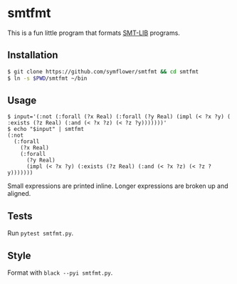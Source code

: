 # smtfmt

This is a fun little program that formats
[SMT-LIB](http://smtlib.cs.uiowa.edu/language.shtml) programs.

## Installation

```sh
$ git clone https://github.com/symflower/smtfmt && cd smtfmt
$ ln -s $PWD/smtfmt ~/bin
```

## Usage

```
$ input='(:not (:forall (?x Real) (:forall (?y Real) (impl (< ?x ?y) ( :exists (?z Real) (:and (< ?x ?z) (< ?z ?y)))))))'
$ echo "$input" | smtfmt
(:not
  (:forall
    (?x Real)
    (:forall
      (?y Real)
      (impl (< ?x ?y) (:exists (?z Real) (:and (< ?x ?z) (< ?z ?y)))))))
```

Small expressions are printed inline. Longer expressions are broken up and aligned.

## Tests

Run `pytest smtfmt.py`.

## Style

Format with `black --pyi smtfmt.py`.

